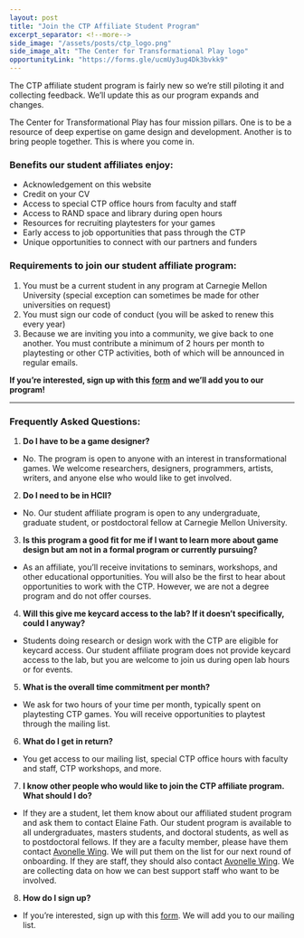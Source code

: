 ```yaml
---
layout: post
title: "Join the CTP Affiliate Student Program"
excerpt_separator: <!--more-->
side_image: "/assets/posts/ctp_logo.png"
side_image_alt: "The Center for Transformational Play logo"
opportunityLink: "https://forms.gle/ucmUy3ug4Dk3bvkk9"
---
```


The CTP affiliate student program is fairly new so we’re still piloting it and collecting feedback. We’ll update this as our program expands and changes.

The Center for Transformational Play has four mission pillars. One is to be a resource of deep expertise on game design and development. Another is to bring people together. This is where you come in.  

<!--more-->

### Benefits our student affiliates enjoy:

- Acknowledgement on this website
- Credit on your CV
- Access to special CTP office hours from faculty and staff
- Access to RAND space and library during open hours
- Resources for recruiting playtesters for your games
- Early access to job opportunities that pass through the CTP
- Unique opportunities to connect with our partners and funders

### Requirements to join our student affiliate program:

1. You must be a current student in any program at Carnegie Mellon University (special exception can sometimes be made for other universities on request)
2. You must sign our code of conduct (you will be asked to renew this every year) 
3. Because we are inviting you into a community, we give back to one another. You must contribute a minimum of 2 hours per month to playtesting or other CTP activities, both of which will be announced in regular emails.

**If you’re interested, sign up with this [form](https://forms.gle/ucmUy3ug4Dk3bvkk9) and we’ll add you to our program!**

<hr>

### Frequently Asked Questions:

1. **Do I have to be a game designer?**
  - No. The program is open to anyone with an interest in transformational games. We welcome researchers, designers, programmers, artists, writers, and anyone else who would like to get involved. 
2. **Do I need to be in HCII?** 
  - No. Our student affiliate program is open to any undergraduate, graduate student, or postdoctoral fellow at Carnegie Mellon University.
3. **Is this program a good fit for me if I want to learn more about game design but am not in a formal program or currently pursuing?** 
  - As an affiliate, you’ll receive invitations to seminars, workshops, and other educational opportunities. You will also be the first to hear about opportunities to work with the CTP. However, we are not a degree program and do not offer courses.
4. **Will this give me keycard access to the lab? If it doesn’t specifically, could I anyway?**
  - Students doing research or design work with the CTP are eligible for keycard access. Our student affiliate program does not provide keycard access to the lab, but you are welcome to join us during open lab hours or for events.
5. **What is the overall time commitment per month?** 
  - We ask for two hours of your time per month, typically spent on playtesting CTP games. You will receive opportunities to playtest through the mailing list. 
6. **What do I get in return?** 
  - You get access to our mailing list, special CTP office hours with faculty and staff, CTP workshops, and more.
7. **I know other people who would like to join the CTP affiliate program. What should I do?** 
  - If they are a student, let them know about our affiliated student program and ask them to contact Elaine Fath. Our student program is available to all undergraduates, masters students, and doctoral students, as well as to postdoctoral fellows. If they are a faculty member, please have them contact [Avonelle Wing](mailto:agwing@andrew.cmu.edu). We will put them on the list for our next round of onboarding. If they are staff, they should also contact [Avonelle Wing](mailto:agwing@andrew.cmu.edu). We are collecting data on how we can best support staff who want to be involved.
8. **How do I sign up?**
  - If you’re interested, sign up with this [form](https://forms.gle/ucmUy3ug4Dk3bvkk9). We will add you to our mailing list.
